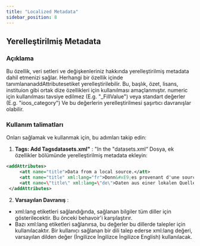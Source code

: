 ```yaml
---
title: "Localized Metadata"
sidebar_position: 8
---
```

## Yerelleştirilmiş Metadata

### Açıklama
Bu özellik, veri setleri ve değişkenleriniz hakkında yerelleştirilmiş metadata dahil etmenizi sağlar. Herhangi bir özellik içinde tanımlananaddAttributesetiket yerelleştirilebilir. Bu, başlık, özet, lisans, instituion gibi ortak dize özellikleri için kullanılması amaçlanmıştır. numeric için kullanılması tavsiye edilmez (E.g. "_FillValue") veya standart değerler (E.g. "ioos_category") Ve bu değerlerin yerelleştirilmesi şaşırtıcı davranışlar olabilir.

### Kullanım talimatları
Onları sağlamak ve kullanmak için, bu adımları takip edin:

1.  **Tags: Add Tagsdatasets.xml"** :
"In the "datasets.xml“ Dosya, ek özellikler bölümünde yerelleştirilmiş metadata ekleyin:
   ```xml
   <addAttributes>
        <att name="title">Data from a local source.</att>
        <att name="title" xml:lang="fr">Donn&#xE9;es provenant d'une source locale.</att>
        <att name=\"title\" xml:lang=\"de\">Daten aus einer lokalen Quelle.</att>
    </addAttributes>
   ```

2.  **Varsayılan Davranış** :
   - xml:lang etiketleri sağlandığında, sağlanan bilgiler tüm diller için gösterilecektir. Bu önceki behavoir'i karşılaştırır.
   - Bazı xml:lang etiketleri sağlanırsa, bu değerler bu dillerde talepler için kullanılacaktır. Bir kullanıcı sağlanan bir dili talep ederse xml:lang değeri, varsayılan dilden değer (İngilizce İngilizce İngilizce English) kullanılacak.
